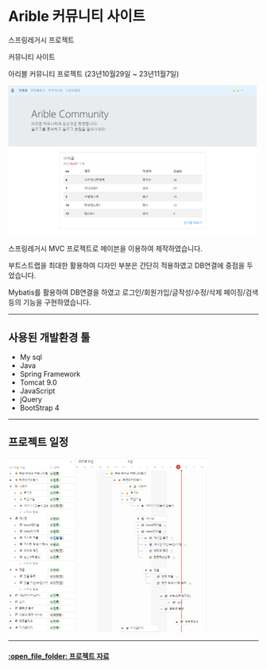 # Arible 커뮤니티 사이트

스프링레거시 프로젝트

커뮤니티 사이트

아리블 커뮤니티 프로젝트
(23년10월29일 ~ 23년11월7일)

<img src='src/main/webapp/resources/images/main_image.png' width="500px">

스프링레거시 MVC 프로젝트로
메이븐을 이용하여 제작하였습니다.

부트스트랩을 최대한 활용하여 디자인 부분은 간단히 적용하였고
DB연결에 중점을 두었습니다.

Mybatis를 활용하여 DB연결을 하였고
로그인/회원가입/글작성/수정/삭제
페이징/검색 등의 기능을 구현하였습니다.

<hr>
<h2>사용된 개발환경 툴</h2>
<ul>
  <li>My sql</li>
  <li>Java</li>
  <li>Spring Framework</li>
  <li>Tomcat 9.0</li>
  <li>JavaScript</li>
  <li>jQuery</li>
  <li>BootStrap 4</li>
</ul>
<hr>
<h2>프로젝트 일정</h2>
<img src='src/main/webapp/resources/images/todo_arible.png' width="400px">
<hr>
<h4><a href="https://drive.google.com/file/d/1COj4SRwUi9m1e174BLgPRgVSogpwa53N/view?usp=drive_link">:open_file_folder: 프로젝트 자료</a></h4>
